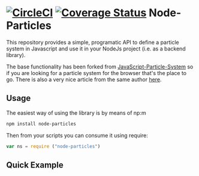 [![CircleCI](https://circleci.com/gh/figurebelow/node-particles/tree/master.svg?style=svg)](https://circleci.com/gh/figurebelow/node-particles/tree/master)
[![Coverage Status](https://coveralls.io/repos/github/figurebelow/node-particles/badge.svg?branch=master)](https://coveralls.io/github/figurebelow/node-particles?branch=master)
Node-Particles
====================

This repository provides a simple, programatic API to define a particle system in Javascript and use it in your NodeJs project (i.e. as a backend library).

The base functionality has been forked from [JavaScript-Particle-System](http://jsoverson.github.com/JavaScript-Particle-System/) so if you are looking for a particle system for the browser that's the place to go.
There is also a very nice article from the same author [here](https://software.intel.com/en-us/html5/hub/blogs/build-a-javascript-particle-system-in-200-lines#).

## Usage
The easiest way of using the library is by means of np:m  
```bash
npm install node-particles
```
Then from your scripts you can consume it using require:
```js
var ns = require ("node-particles")
```
## Quick Example
